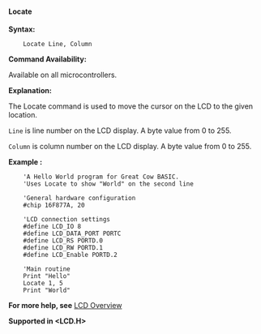 <div class="section">

<div class="titlepage">

<div>

<div>

#### <span id="locate"></span>Locate

</div>

</div>

</div>

<span class="strong">**Syntax:**</span>

``` screen
    Locate Line, Column
```

<span class="strong">**Command Availability:**</span>

Available on all microcontrollers.

<span class="strong">**Explanation:**</span>

The Locate command is used to move the cursor on the LCD to the given
location.

`Line` is line number on the LCD display. A byte value from 0 to 255.

`Column` is column number on the LCD display. A byte value from 0 to
255.

<span class="strong">**Example :**</span>

``` screen
    'A Hello World program for Great Cow BASIC.
    'Uses Locate to show "World" on the second line

    'General hardware configuration
    #chip 16F877A, 20

    'LCD connection settings
    #define LCD_IO 8
    #define LCD_DATA_PORT PORTC
    #define LCD_RS PORTD.0
    #define LCD_RW PORTD.1
    #define LCD_Enable PORTD.2

    'Main routine
    Print "Hello"
    Locate 1, 5
    Print "World"
```

<span class="strong">**For more help, see**</span>
<a href="lcd_overview" class="link" title="LCD Overview">LCD Overview</a>

<span class="strong">**Supported in &lt;LCD.H&gt;**</span>

</div>
